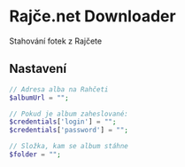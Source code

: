 Rajče.net Downloader
====================

Stahování fotek z Rajčete

## Nastavení

```php
// Adresa alba na Rahčeti
$albumUrl = "";

// Pokud je album zaheslované:
$credentials['login'] = "";
$credentials['password'] = "";

// Složka, kam se album stáhne
$folder = "";
```
